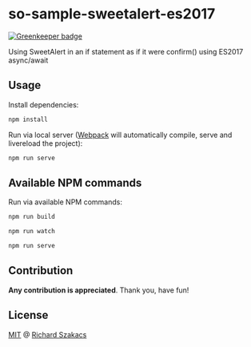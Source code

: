 # so-sample-sweetalert-es2017

[![Greenkeeper badge](https://badges.greenkeeper.io/richrdkng/so-sample-sweetalert-es2017.svg)](https://greenkeeper.io/)

Using SweetAlert in an if statement as if it were confirm() 
using ES2017 async/await

## Usage

Install dependencies:

```bash
npm install
```

Run via local server ([Webpack][1] will automatically compile, 
serve and livereload the project):

```bash
npm run serve
```

## Available NPM commands

Run via available NPM commands: 

```bash
npm run build
```

```bash
npm run watch
```

```bash
npm run serve
```

## Contribution

**Any contribution is appreciated**. Thank you, have fun!

## License

[MIT](LICENSE.md) @ [Richard Szakacs](https://www.github.com/richardszkcs)


  [1]: https://webpack.js.org/guides/getting-started/
